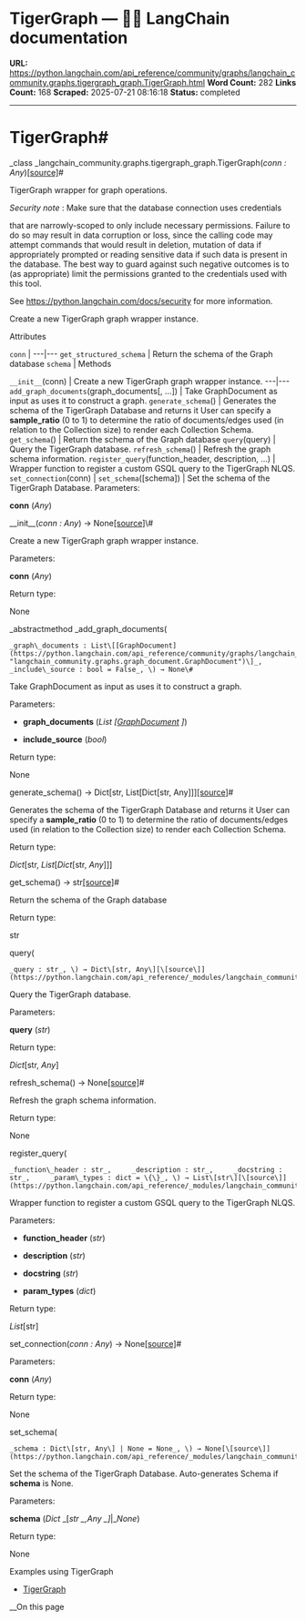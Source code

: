 # TigerGraph — 🦜🔗 LangChain  documentation

**URL:** https://python.langchain.com/api_reference/community/graphs/langchain_community.graphs.tigergraph_graph.TigerGraph.html
**Word Count:** 282
**Links Count:** 168
**Scraped:** 2025-07-21 08:16:18
**Status:** completed

---

# TigerGraph\#

_class _langchain\_community.graphs.tigergraph\_graph.TigerGraph\(_conn : Any_\)[\[source\]](https://python.langchain.com/api_reference/_modules/langchain_community/graphs/tigergraph_graph.html#TigerGraph)\#     

TigerGraph wrapper for graph operations.

_Security note_ : Make sure that the database connection uses credentials     

that are narrowly-scoped to only include necessary permissions. Failure to do so may result in data corruption or loss, since the calling code may attempt commands that would result in deletion, mutation of data if appropriately prompted or reading sensitive data if such data is present in the database. The best way to guard against such negative outcomes is to \(as appropriate\) limit the permissions granted to the credentials used with this tool.

See <https://python.langchain.com/docs/security> for more information.

Create a new TigerGraph graph wrapper instance.

Attributes

`conn` |    ---|---   `get_structured_schema` | Return the schema of the Graph database   `schema` |       Methods

`__init__`\(conn\) | Create a new TigerGraph graph wrapper instance.   ---|---   `add_graph_documents`\(graph\_documents\[, ...\]\) | Take GraphDocument as input as uses it to construct a graph.   `generate_schema`\(\) | Generates the schema of the TigerGraph Database and returns it User can specify a **sample\_ratio** \(0 to 1\) to determine the ratio of documents/edges used \(in relation to the Collection size\) to render each Collection Schema.   `get_schema`\(\) | Return the schema of the Graph database   `query`\(query\) | Query the TigerGraph database.   `refresh_schema`\(\) | Refresh the graph schema information.   `register_query`\(function\_header, description, ...\) | Wrapper function to register a custom GSQL query to the TigerGraph NLQS.   `set_connection`\(conn\) |    `set_schema`\(\[schema\]\) | Set the schema of the TigerGraph Database.      Parameters:     

**conn** \(_Any_\)

\_\_init\_\_\(_conn : Any_\) → None[\[source\]](https://python.langchain.com/api_reference/_modules/langchain_community/graphs/tigergraph_graph.html#TigerGraph.__init__)\#     

Create a new TigerGraph graph wrapper instance.

Parameters:     

**conn** \(_Any_\)

Return type:     

None

_abstractmethod _add\_graph\_documents\(

    _graph\_documents : List\[[GraphDocument](https://python.langchain.com/api_reference/community/graphs/langchain_community.graphs.graph_document.GraphDocument.html#langchain_community.graphs.graph_document.GraphDocument "langchain_community.graphs.graph_document.GraphDocument")\]_,     _include\_source : bool = False_, \) → None\#     

Take GraphDocument as input as uses it to construct a graph.

Parameters:     

  * **graph\_documents** \(_List_ _\[_[_GraphDocument_](https://python.langchain.com/api_reference/community/graphs/langchain_community.graphs.graph_document.GraphDocument.html#langchain_community.graphs.graph_document.GraphDocument "langchain_community.graphs.graph_document.GraphDocument") _\]_\)

  * **include\_source** \(_bool_\)

Return type:     

None

generate\_schema\(\) → Dict\[str, List\[Dict\[str, Any\]\]\][\[source\]](https://python.langchain.com/api_reference/_modules/langchain_community/graphs/tigergraph_graph.html#TigerGraph.generate_schema)\#     

Generates the schema of the TigerGraph Database and returns it User can specify a **sample\_ratio** \(0 to 1\) to determine the ratio of documents/edges used \(in relation to the Collection size\) to render each Collection Schema.

Return type:     

_Dict_\[str, _List_\[_Dict_\[str, _Any_\]\]\]

get\_schema\(\) → str[\[source\]](https://python.langchain.com/api_reference/_modules/langchain_community/graphs/tigergraph_graph.html#TigerGraph.get_schema)\#     

Return the schema of the Graph database

Return type:     

str

query\(

    _query : str_, \) → Dict\[str, Any\][\[source\]](https://python.langchain.com/api_reference/_modules/langchain_community/graphs/tigergraph_graph.html#TigerGraph.query)\#     

Query the TigerGraph database.

Parameters:     

**query** \(_str_\)

Return type:     

_Dict_\[str, _Any_\]

refresh\_schema\(\) → None[\[source\]](https://python.langchain.com/api_reference/_modules/langchain_community/graphs/tigergraph_graph.html#TigerGraph.refresh_schema)\#     

Refresh the graph schema information.

Return type:     

None

register\_query\(

    _function\_header : str_,     _description : str_,     _docstring : str_,     _param\_types : dict = \{\}_, \) → List\[str\][\[source\]](https://python.langchain.com/api_reference/_modules/langchain_community/graphs/tigergraph_graph.html#TigerGraph.register_query)\#     

Wrapper function to register a custom GSQL query to the TigerGraph NLQS.

Parameters:     

  * **function\_header** \(_str_\)

  * **description** \(_str_\)

  * **docstring** \(_str_\)

  * **param\_types** \(_dict_\)

Return type:     

_List_\[str\]

set\_connection\(_conn : Any_\) → None[\[source\]](https://python.langchain.com/api_reference/_modules/langchain_community/graphs/tigergraph_graph.html#TigerGraph.set_connection)\#     

Parameters:     

**conn** \(_Any_\)

Return type:     

None

set\_schema\(

    _schema : Dict\[str, Any\] | None = None_, \) → None[\[source\]](https://python.langchain.com/api_reference/_modules/langchain_community/graphs/tigergraph_graph.html#TigerGraph.set_schema)\#     

Set the schema of the TigerGraph Database. Auto-generates Schema if **schema** is None.

Parameters:     

**schema** \(_Dict_ _\[__str_ _,__Any_ _\]__|__None_\)

Return type:     

None

Examples using TigerGraph

  * [TigerGraph](https://python.langchain.com/docs/integrations/graphs/tigergraph/)

__On this page